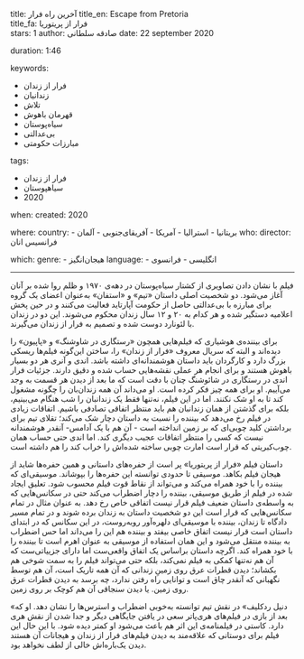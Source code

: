 
title: آخرین راه فرار 
title_en: Escape from Pretoria  
title_fa: فرار از پریتوریا  
stars: 1
author: صادقه سلطانی
date: 22 september 2020

duration: 1:46

keywords:
  - فرار از زندان
  - زندانیان
  - تلاش
  - قهرمان باهوش
  - سیاه‌پوستان
  - بی‌عدالتی
  - مبارزات حکومتی 

tags:
  - فرار از زندان
  - سیاهپوستان
  - 2020  

when:
  created: 2020

where:
  country:
    - بریتانیا 
    - استرالیا
    - آمریکا
    - آفریقای‌جنوبی
    - آلمان
who:
  director: فرانسیس انان
   
which:
  genre:
    - هیجان‌انگیز
  language:
    - انگلیسی 
    - فرانسوی
   
---

فیلم با نشان دادن تصاویری از کشتار سیاه‌پوستان در دهه‌‌ی ۱۹۷۰ و ظلم روا شده بر آنان آغاز می‌شود. دو شخصیت اصلی داستان «تیم» و «استفان» به‌عنوان اعضای یک گروه برای مبارزه با بی‌عدالتی حاصل از حکومت آپارتاید فعالیت می‌کنند و در حین پخش اعلامیه دستگیر شده و هر کدام به ۲۰ و ۱۲ سال زندان محکوم می‌شوند. این دو در زندان با لئونارد دوست شده و تصمیم به فرار از زندان می‌گیرند. 

برای بیننده‌ی هوشیاری که فیلم‌هایی همچون «رستگاری در شاوشنگ» و «پاپیون» را دیده‌اند و البته که سریال معروف «فرار از زندان» را،  ساختن این‌گونه فیلم‌ها ریسکی بزرگ دارد و کارگردان باید داستان هوشمندانه‌ای داشته باشد. اندی و آنری هر دو بسیار باهوش هستند و برای انجام هر عملی نقشه‌هایی حساب شده و دقیق دارند. جزئیات فرار اندی در رستگاری در شائوشنگ چنان با دقت است که ما بعد از دیدن هر قسمت به وجد می‌آییم. او برای همه چیز فکر کرده است. او می‌داند آن همه زندان‌بان را چگونه مشغول کند تا به او شک نکنند. اما در این فیلم، نه‌تنها فقط یک زندانبان را شب هنگام می‌بینیم، بلکه برای گذشتن از همان زندانبان هم باید منتظر اتفاقی تصادفی باشیم. اتفاقات زیادی در فیلم رخ می‌دهد که بیننده را نسبت به داستان دچار شک می‌کند؛ تقلای تیم برای برداشتن کلید چوبی‌ای که بر زمین انداخته است - آن هم با یک آدامس-  آنقدر هوشمندانه نیست که کسی را منتظر اتفاقات عجیب دیگری کند. اما اندی حتی حساب همان چوب‌کبریتی که قرار است امارت چوبی‌ ساخته شده‌اش را خراب کند را هم داشته است. 

داستان فیلم «فرار از پریتوریا» پر است از حفره‌های داستانی و همین حفره‌ها شاید از هیجان فیلم بکاهد. موسیقی تا حدودی توانسته این حفره‌ها را بپوشاند. موسیقی‌ای که بیننده را با خود همراه می‌کند و می‌تواند از نقاط قوت فیلم محسوب شود. تعلیق ایجاد شده در فیلم از طریق موسیقی، بیننده را دچار اضطراب می‌کند حتی در سکانس‌هایی که به واسطه‌ی داستان ضعیف فیلم قرار نیست اتفاقی خاص رخ دهد. به عنوان مثال در تمام سکانس‌هایی که قرار است این دو شخصیت داستان به زندان برده شوند و در تمام مسیر دادگاه تا زندان، بیننده با موسیقی‌ای دلهره‌آور روبه‌روست، در این سکانس که در ابتدای داستان است قرار نیست اتفاق خاصی بیفتد و بیننده هم این را می‌داند اما حس اضطراب به بیننده منتقل می‌شود و این همان استفاده از موسیقی به عنوان اهرم است تا بیننده را با خود همراه کند. اگرچه داستان براساس یک اتفاق واقعی‌ست اما دارای جزییاتی‌ست که آن هم نه‌تنها کمکی به فیلم نمی‌کند، بلکه حتی می‌تواند فیلم را به سمت شوخی هم بکشاند؛ دیدن قطرات عرق روی زمینِ زندانی که آن همه تاریک است، آن هم توسط نگهبانی که آنقدر چاق است و توانایی راه رفتن ندارد، چه برسد به دیدن قطرات عرق روی زمین.  یا دیدن سنجاقی آن هم کوچک بر روی زمین. 

«دنیل ردکلیف»  در نقش تیم توانسته به‌خوبی اضطراب و استرس‌ها را نشان دهد. او که بعد از بازی در فیلم‌های هری‌پاتر سعی در یافتن جایگاهی دیگر و جدا شدن از نقش هری دارد. کاستی در فیلمنامه‌ی این اثر هم باعث می‌شود او کمتر دیده شود. با این حال این فیلم برای دوستانی که علاقه‌مند به دیدن فیلم‌های فرار از زندان و هیجانات آن هستند دیدن یک‌باره‌اش خالی از لطف نخواهد بود.